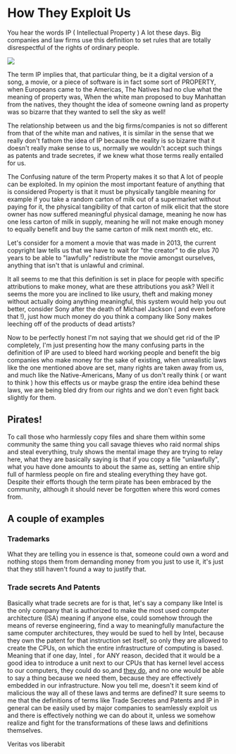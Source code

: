 # How They Exploit Us
You hear the words IP ( Intellectual Property ) A lot these
days. Big companies and law firms use this definition to set rules
that are totally disrespectful of the rights of ordinary people.

![](../pics/:q
)

The term IP implies that, that particular thing, be it a digital version
of a song, a movie, or a piece of software is in fact some sort of PROPERTY, when Europeans came
to the Americas, The Natives had no clue what the meaning of property was,
When the white man proposed to buy Manhattan from the natives, they thought
the idea of someone owning land as property was so bizarre that they wanted
to sell the sky as well! 

The relationship between us and the big firms/companies
is not so different from that of the white man and natives,
it is similar in the sense that we really don't fathom the 
idea of IP because the reality is so bizarre that it doesn't
really make sense to us, normally we wouldn't accept such things
as patents and trade secretes, if we knew what those terms really entailed 
for us.

The Confusing nature of the term Property makes it so that
A lot of people can be exploited.
In my opinion the most important feature of anything that
is considered Property is that it must be physically tangible
meaning for example if you take a random carton of milk out of
a supermarket without paying for it, the physical tangibility 
of that carton of milk elicit that the store owner has now 
suffered meaningful physical damage, meaning he now has one 
less carton of milk in supply, meaning he will not make enough
money to equally benefit and buy the same carton of milk next month etc, etc.

Let's consider for a moment a movie that was made in 2013, the current 
copyright law tells us that we have to wait for "the creator" to die plus
70 years to be able to "lawfully" redistribute the movie amongst ourselves,
anything that isn't that is unlawful and criminal.

It all seems to me that this definition is set in place for people
with specific attributions to make money, what are these attributions 
you ask? Well it seems the more you are inclined to like usury, theft and
making money without actually doing anything meaningful, this system 
would help you out better, consider Sony after the death of Michael Jackson 
( and even before that !), just how much money do you think a company like
Sony makes leeching off of the products of dead artists? 

Now to be perfectly honest I'm not saying that we should get rid of the IP
completely, I'm just presenting how the many confusing parts in the definition of IP
are used to bleed hard working people and benefit the big companies who make money
for the sake of existing, when unrealistic laws like the one mentioned above are set,
many rights are taken away from us, and much like the Native-Americans,
Many of us don't really think ( or want to think ) how this effects us or maybe grasp the entire 
idea behind these laws, we are being bled dry from our rights and we don't even
fight back slightly for them.

## Pirates!
To call those who harmlessly copy files and share them within some community
the same thing you call savage thieves who raid normal ships and steal everything,
truly shows the mental image they are trying to relay here, what they are basically saying 
is that if you copy a file "unlawfully", what you have done
amounts to about the same as, setting an entire ship full of harmless people
on fire and stealing everything they have got.
Despite their efforts though the term pirate has been embraced by the community, 
although it should never be forgotten where this word comes from.

## A couple of examples

### Trademarks
What they are telling you in essence is that, someone could own a word
and nothing stops them from demanding money from you just to use it, it's 
just that they still haven't found a way to justify that.

### Trade secrets And Patents
Basically what trade secrets are for is that,
let's say a company like Intel is the only company 
that is authorized to make the most used computer architecture (ISA)
meaning if anyone else, could somehow through the means of reverse engineering,
find a way to meaningfully manufacture the same computer architectures,
they would be sued to hell by Intel, because they own the patent for that
instruction set itself, so only they are allowed to create the CPUs,
on which the entire infrastructure of computing is based.
Meaning that if one day, Intel , for ANY reason, decided that it would
be a good idea to introduce a unit next to our CPUs that has kernel level
access to our computers, they could do so,and [they do](https://en.wikipedia.org/wiki/Intel_Management_Engine), 
and no one would be able to
say a thing because we need them, because they are effectively embedded in
our infrastructure. 
Now you tell me, doesn't it seem kind of malicious the way
all of these laws and terms are defined? It sure seems to me that
the definitions of terms like Trade Secretes and Patents and IP in general
can be easily used by major companies to seamlessly exploit us and there is 
effectively nothing we can do about it, unless we somehow realize and fight 
for the transformations of these laws and definitions themselves.

Veritas vos liberabit
